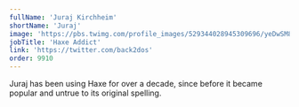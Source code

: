 ```yaml
---
fullName: 'Juraj Kirchheim'
shortName: 'Juraj'
image: 'https://pbs.twimg.com/profile_images/529344028945309696/yeDwSM8D_400x400.jpeg'
jobTitle: 'Haxe Addict'
link: 'https://twitter.com/back2dos'
order: 9910
---
```


Juraj has been using Haxe for over a decade, since before it became popular and untrue to its original spelling.
